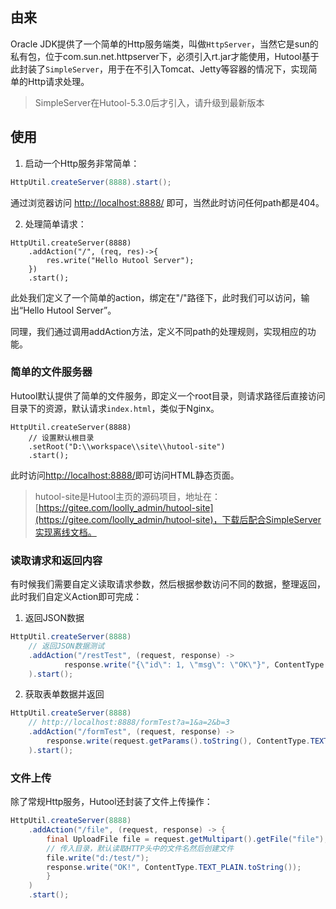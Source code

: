 ## 由来

Oracle JDK提供了一个简单的Http服务端类，叫做`HttpServer`，当然它是sun的私有包，位于com.sun.net.httpserver下，必须引入rt.jar才能使用，Hutool基于此封装了`SimpleServer`，用于在不引入Tomcat、Jetty等容器的情况下，实现简单的Http请求处理。

> SimpleServer在Hutool-5.3.0后才引入，请升级到最新版本

## 使用

1. 启动一个Http服务非常简单：

```java
HttpUtil.createServer(8888).start();
```
通过浏览器访问 [http://localhost:8888/](http://localhost:8888/) 即可，当然此时访问任何path都是404。

2. 处理简单请求：

```
HttpUtil.createServer(8888)
    .addAction("/", (req, res)->{
        res.write("Hello Hutool Server");
    })
    .start();
```

此处我们定义了一个简单的action，绑定在"/"路径下，此时我们可以访问，输出“Hello Hutool Server”。

同理，我们通过调用addAction方法，定义不同path的处理规则，实现相应的功能。

### 简单的文件服务器

Hutool默认提供了简单的文件服务，即定义一个root目录，则请求路径后直接访问目录下的资源，默认请求`index.html`，类似于Nginx。

```
HttpUtil.createServer(8888)
    // 设置默认根目录
    .setRoot("D:\\workspace\\site\\hutool-site")
    .start();
```

此时访问[http://localhost:8888/](http://localhost:8888/)即可访问HTML静态页面。

> hutool-site是Hutool主页的源码项目，地址在：[https://gitee.com/loolly_admin/hutool-site](https://gitee.com/loolly_admin/hutool-site)，下载后配合SimpleServer实现离线文档。

### 读取请求和返回内容

有时候我们需要自定义读取请求参数，然后根据参数访问不同的数据，整理返回，此时我们自定义Action即可完成：

1. 返回JSON数据

```java
HttpUtil.createServer(8888)
    // 返回JSON数据测试
    .addAction("/restTest", (request, response) ->
    		response.write("{\"id\": 1, \"msg\": \"OK\"}", ContentType.JSON.toString())
    ).start();
```

2. 获取表单数据并返回

```java
HttpUtil.createServer(8888)
    // http://localhost:8888/formTest?a=1&a=2&b=3
    .addAction("/formTest", (request, response) ->
        response.write(request.getParams().toString(), ContentType.TEXT_PLAIN.toString())
    ).start();
```

### 文件上传

除了常规Http服务，Hutool还封装了文件上传操作：

```java
HttpUtil.createServer(8888)
    .addAction("/file", (request, response) -> {
        final UploadFile file = request.getMultipart().getFile("file");
        // 传入目录，默认读取HTTP头中的文件名然后创建文件
        file.write("d:/test/");
        response.write("OK!", ContentType.TEXT_PLAIN.toString());
        }
    )
    .start();
```